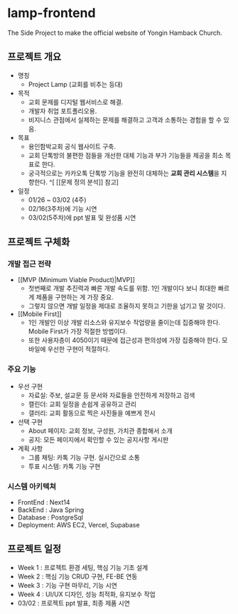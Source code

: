 # lamp-frontend
The Side Project to make the official website of Yongin Hamback Church.

## 프로젝트 개요

- 명칭
	- Project Lamp (교회를 비추는 등대)
- 목적
	- 교회 문제를 디지털 웹서비스로 해결.
	- 개발자 취업 포트폴리오용. 
	- 비지니스 관점에서 실제하는 문제를 해결하고 고객과 소통하는 경험을 할 수 있음.
- 목표
	- 용인함박교회 공식 웹사이트 구축.
	- 교회 단톡방의 불편한 점들을 개선한 대체 기능과 부가 기능들을 제공을 최소 목표로 한다.
	- 궁극적으로는 카카오톡 단톡방 기능을 완전히 대체하는 **교회 관리 시스템**을 지향한다. ^[ [[문제 정의 분석]] 참고]
- 일정
	- 01/26 ~ 03/02 (4주)
	- 02/16(3주차)에 기능 시연
	- 03/02(5주차)에 ppt 발표 및 완성품 시연

## 프로젝트 구체화
### 개발 접근 전략

-  [[MVP (Minimum Viable Product)|MVP]]
	- 첫번째로 개발 추진력과 빠른 개발 속도를 위함. 1인 개발이다 보니 최대한 빠르게 제품을 구현하는 게 가장 중요. 
	- 그렇지 않으면 개발 일정을 제대로 조율하지 못하고 기한을 넘기고 말 것이다.
- [[Mobile First]]
	- 1인 개발인 이상 개발 리소스와 유지보수 작업량을 줄이는데 집중해야 한다. Mobile First가 가장 적절한 방법이다.
	- 또한 사용자층이 4050이기 때문에 접근성과 편의성에 가장 집중해야 한다. 모바일에 우선한 구현이 적절하다.

### 주요 기능

- 우선 구현
	- 자료실: 주보, 설교문 등 문서와 자료들을 안전하게 저장하고 검색
	- 캘린더: 교회 일정을 손쉽게 공유하고 관리
	- 갤러리: 교회 활동으로 찍은 사진들을 예쁘게 전시
- 선택 구현
	- About 페이지: 교회 정보, 구성원, 가치관 종합해서 소개
	- 공지: 모든 페이지에서 확인할 수 있는 공지사항 게시판
- 계획 사항
	- 그룹 채팅: 카톡 기능 구현. 실시간으로 소통
	- 투표 시스템: 카톡 기능 구현

### 시스템 아키텍쳐

- FrontEnd : Next14
- BackEnd : Java Spring
- Database : PostgreSql
- Deployment: AWS EC2, Vercel, Supabase

## 프로젝트 일정

- Week 1 : 프로젝트 환경 세팅, 핵심 기능 기초 설계
- Week 2 : 핵심 기능 CRUD 구현, FE-BE 연동
- Week 3 : 기능 구현 마무리, 기능 시연
- Week 4 : UI/UX 디자인, 성능 최적화, 유지보수 작업
- 03/02 : 프로젝트 ppt 발표, 최종 제품 시연
